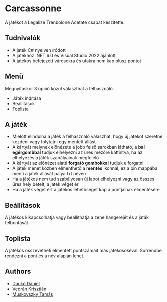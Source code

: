 
# Carcassonne
A játékot a Legalize Trenbolone Acetate csapat készítette.

## Tudnivalók

 - A jaték C# nyelven íródott
 - A játékhoz .NET 6.0 és Visual Studio 2022 ajánlott 
 - A játékos befejezett városokra és utakra nem kap plusz pontot


## Menü

Megnyitáskor 3 opció közül választhat a felhasználó.

- Játék indítása
- Beállítások
- Toplista

## A játék
- Mielőtt elindulna a játék a felhasználó válaszhat, hogy új játékot szeretne kezdeni vagy folytatni egy mentett állást
- A kártyát melynek előnézete a jobb felső sarokban látható, a **bal egérgombbal** tudjuk elhelyezni az üres mezőre kattintva, ha az elhelyezés a játék szabályainak megfelelő
- A kártyát az előnézet alatti **forgató gombokkal** tudjuk elforgatni
- A játék menet közben elmenthető a **mentés** ikonnal, ez a bin mappába menti a játék állását palya.txt néven
- Ha a játékos nem tud szabályosan új lapot elhelyezni vagy az összes üres hely betelt, a játék véget ér
- Ha a játék véget ért a játékos lehetőséget kap a pontjainak elmentésére

## Beállítások
A játékos kikapcsolhatja vagy beállíthatja a zene hangerejét és a jaták felbontását

## Toplista
A játékos összevetheti elmentett pontszámait más játékosokéval. Sorrendbe rendezni a pont és a név alapján lehet.

## Authors

- [Dankó Dániel](https://github.com/ddaniel-bit)
- [Vedrán Krisztián](https://github.com/kytrack)
- [Muskovszky Tamás](https://github.com/mskvszkyt)